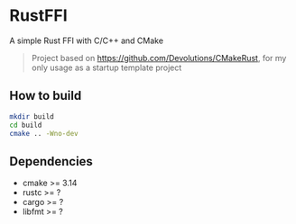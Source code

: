 # RustFFI

A simple Rust FFI with C/C++ and CMake

> Project based on <https://github.com/Devolutions/CMakeRust>, for my only usage as a startup template project

## How to build

```bash
mkdir build
cd build
cmake .. -Wno-dev
```

## Dependencies

- cmake >= 3.14
- rustc >= ?
- cargo >= ?
- libfmt >= ?

